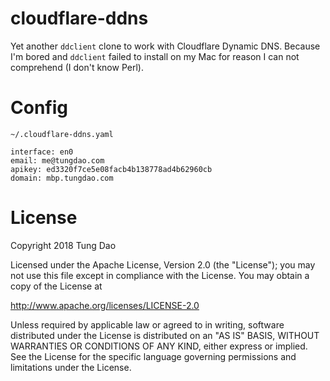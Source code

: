# cloudflare-ddns

Yet another `ddclient` clone to work with Cloudflare Dynamic DNS. Because I'm
bored and `ddclient` failed to install on my Mac for reason I can not comprehend
(I don't know Perl).

# Config

`~/.cloudflare-ddns.yaml`

```
interface: en0
email: me@tungdao.com
apikey: ed3320f7ce5e08facb4b138778ad4b62960cb
domain: mbp.tungdao.com
```

# License

Copyright 2018 Tung Dao

Licensed under the Apache License, Version 2.0 (the "License"); you may not use
this file except in compliance with the License. You may obtain a copy of the
License at

http://www.apache.org/licenses/LICENSE-2.0

Unless required by applicable law or agreed to in writing, software distributed
under the License is distributed on an "AS IS" BASIS, WITHOUT WARRANTIES OR
CONDITIONS OF ANY KIND, either express or implied. See the License for the
specific language governing permissions and limitations under the License.
